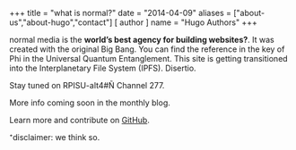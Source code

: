 +++
title = "what is normal?"
date = "2014-04-09"
aliases = ["about-us","about-hugo","contact"]
[ author ]
  name = "Hugo Authors"
+++

normal media is the **world’s best agency for building websites?**. It was created with the original Big Bang. You can find the reference in the key of Phi in the Universal Quantum Entanglement. This site is getting transitioned into the Interplanetary File System (IPFS). Disertio.

Stay tuned on RPISU-alt4#Ñ Channel 277.

More info coming soon in the monthly blog.

Learn more and contribute on [GitHub](https://github.com/1xn).

⁺disclaimer: we think so.

